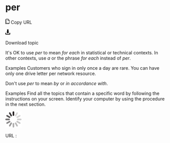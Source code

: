 # per

![Copy URL](media/per/Copy.png)
Copy URL

![Download](media/per/Download.png)

Download topic

It's OK to use *per* to mean *for each* in statistical or technical contexts. In other contexts, use *a* or the phrase *for each* instead of *per*.

Examples
Customers who sign in only once a day are rare.
You can have only one drive letter per network resource.

Don't use *per* to mean *by* or *in accordance with*.

Examples
Find all the topics that contain a specific word by following the instructions on your screen. 
Identify your computer by using the procedure in the next section.

![In progress](media/per/activity-large.gif)

URL :
